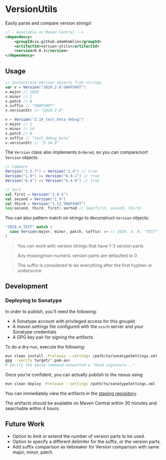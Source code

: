 # VersionUtils
Easily parse and compare version strings!

```xml
<!-- Available on Maven Central -->
<dependency>
    <groupId>io.github.adamhamlin</groupId>
    <artifactId>version-utils</artifactId>
    <version>0.0.1</version>
</dependency>
```

## Usage

```scala
// Instantiate Version objects from strings
var v = Version("2020.2.8-SNAPSHOT")
v.major // 2020
v.minor // 2
v.patch // 8
v.suffix // "SNAPSHOT"
v.versionStr // "2020.2.8"

v = Version("2.14_test_beta_debug")
v.major // 2
v.minor // 14
v.patch // 0
v.suffix // "test_debug_beta"
v.versionStr // "2.14.0"
```

The `Version` class also implements `Ordered`, so you can compare/sort `Version` objects:

```scala
// Compare
Version("2.3.7") < Version("2.4") // true
Version("1.0") >= Version("0.9.1") // true
Version("6.4") == Version("6.4.0") // true
```
```scala
// Sort
val first = Version("1.0.5")
val second = Version("1.9")
val third = Version("1.12_SNAPSHOT")
Seq(second, third, first).sorted // Seq(first, second, third)
```

You can also pattern match on strings to deconstruct `Version` objects:
```scala
"2020.4_TEST" match {
  case Version(major, minor, patch, suffix) => // 2020, 4, 0, "TEST"
}
```

>You can work with version strings that have 1-3 version parts

>Any missing/non-numeric version parts are defaulted to 0

>The suffix is considered to be everything after the first hyphen or underscore

## Development

### Deploying to Sonatype
In order to publish, you'll need the following:
- A Sonatype account with privileged access for this groupId
- A maven settings file configured with the `ossrh` server and your Sonatype credentials
- A GPG key pair for signing the artifacts

To do a dry-run, execute the following:
```bash
mvn clean install -Prelease --settings /path/to/sonatypeSettings.xml
gpg --verify target/*.pom.asc
# Verify the above command outputted a "Good signature..."
```
Once you're confident, you can actually publish to the nexus using
```bash
mvn clean deploy -Prelease --settings /path/to/sonatypeSettings.xml
```
You can immediately view the artifacts in the [staging repository](https://oss.sonatype.org/#nexus-search;quick~io.github.adamhamlin).

The artifacts should be available on Maven Central within 30 minutes and searchable within 4 hours.

## Future Work
- Option to limit or extend the number of version parts to be used.
- Option to specify a different delimiter for the suffix, or the version parts.
- Add suffix comparison as tiebreaker for Version comparison with same major, minor, patch.